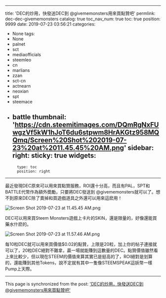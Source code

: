 
---
title: 'DEC的炒用，快發送DEC到 @givememonsters用來買點贊吧'
permlink: dec-dec-givememonsters
catalog: true
toc_nav_num: true
toc: true
position: 9999
date: 2019-07-23 03:56:21
categories:
- None
tags:
- None
- palnet
- sct
- mediaofficials
- steemleo
- cn
- marlians
- zzan
- sct-cn
- actnearn
- neoxian
- spt
- steemace
- battle
thumbnail: 'https://cdn.steemitimages.com/DQmRgNxFUwgzVf5kW1hJoT6du6stpwm8HrAKGtz958MQQmq/Screen%20Shot%202019-07-23%20at%2011.45.45%20AM.png'
sidebar:
    right:
        sticky: true
widgets:
    -
        type: toc
        position: right
---


最近發現DEC原來可以用來買點贊服務，ROI還十分高，而且有PAL，SPT和BATTLE代幣作為額外奬勵，只要將DEC發送到 @givememonsters就可以了。想不到原來DEC除了賣掉和買遊戲道具之外還可以用來這麽用！

![Screen Shot 2019-07-23 at 11.45.45 AM.png](https://cdn.steemitimages.com/DQmRgNxFUwgzVf5kW1hJoT6du6stpwm8HrAKGtz958MQQmq/Screen%20Shot%202019-07-23%20at%2011.45.45%20AM.png)

DEC可以用來買Steem Monsters遊戲上卡片的SKIN，還是限量的，好像還能買藥水什麽的。

![Screen Shot 2019-07-23 at 11.57.46 AM.png](https://cdn.steemitimages.com/DQmPWbaALDSdWMCTQfBEoRUKHjjttsvEt1h7p4U2Dq7ErbC/Screen%20Shot%202019-07-23%20at%2011.57.46%20AM.png)

每10粒DEC就可以用來買價值$0.02的點贊，上限是20粒，加上你的帖子連接就可以了，20粒DEC絕對不難拿，贏一場就能賺到這數量的DEC。點贊價值雖然看上來比較少，但以現在STEEM的價值來算其實已是挺高的了，ROI絕對是划算的，還能賺到其他Tokens，說不定就有其中一隻像STEEMSPEAK這妖幣一樣Pump上天際。

- - -

This page is synchronized from the post: ['DEC的炒用，快發送DEC到 @givememonsters用來買點贊吧'](https://steemit.com/@htliao/dec-dec-givememonsters)
